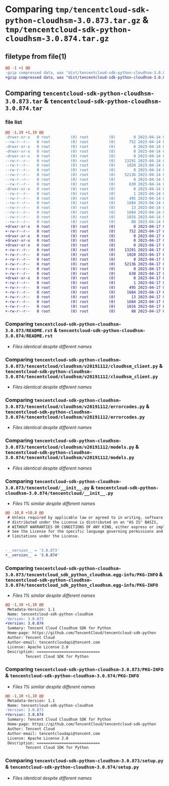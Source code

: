 # Comparing `tmp/tencentcloud-sdk-python-cloudhsm-3.0.873.tar.gz` & `tmp/tencentcloud-sdk-python-cloudhsm-3.0.874.tar.gz`

## filetype from file(1)

```diff
@@ -1 +1 @@
-gzip compressed data, was "dist/tencentcloud-sdk-python-cloudhsm-3.0.873.tar", last modified: Fri Apr 14 00:26:28 2023, max compression
+gzip compressed data, was "dist/tencentcloud-sdk-python-cloudhsm-3.0.874.tar", last modified: Mon Apr 17 00:25:27 2023, max compression
```

## Comparing `tencentcloud-sdk-python-cloudhsm-3.0.873.tar` & `tencentcloud-sdk-python-cloudhsm-3.0.874.tar`

### file list

```diff
@@ -1,19 +1,19 @@
-drwxr-xr-x   0 root         (0) root         (0)        0 2023-04-14 00:26:28.000000 tencentcloud-sdk-python-cloudhsm-3.0.873/
--rw-r--r--   0 root         (0) root         (0)      752 2023-04-14 00:26:28.000000 tencentcloud-sdk-python-cloudhsm-3.0.873/README.rst
-drwxr-xr-x   0 root         (0) root         (0)        0 2023-04-14 00:26:28.000000 tencentcloud-sdk-python-cloudhsm-3.0.873/tencentcloud/
-drwxr-xr-x   0 root         (0) root         (0)        0 2023-04-14 00:26:28.000000 tencentcloud-sdk-python-cloudhsm-3.0.873/tencentcloud/cloudhsm/
-drwxr-xr-x   0 root         (0) root         (0)        0 2023-04-14 00:26:28.000000 tencentcloud-sdk-python-cloudhsm-3.0.873/tencentcloud/cloudhsm/v20191112/
--rw-r--r--   0 root         (0) root         (0)    13291 2023-04-14 00:26:28.000000 tencentcloud-sdk-python-cloudhsm-3.0.873/tencentcloud/cloudhsm/v20191112/cloudhsm_client.py
--rw-r--r--   0 root         (0) root         (0)     1020 2023-04-14 00:26:28.000000 tencentcloud-sdk-python-cloudhsm-3.0.873/tencentcloud/cloudhsm/v20191112/errorcodes.py
--rw-r--r--   0 root         (0) root         (0)        0 2023-04-14 00:26:28.000000 tencentcloud-sdk-python-cloudhsm-3.0.873/tencentcloud/cloudhsm/v20191112/__init__.py
--rw-r--r--   0 root         (0) root         (0)    52136 2023-04-14 00:26:28.000000 tencentcloud-sdk-python-cloudhsm-3.0.873/tencentcloud/cloudhsm/v20191112/models.py
--rw-r--r--   0 root         (0) root         (0)        0 2023-04-14 00:26:28.000000 tencentcloud-sdk-python-cloudhsm-3.0.873/tencentcloud/cloudhsm/__init__.py
--rw-r--r--   0 root         (0) root         (0)      630 2023-04-14 00:26:28.000000 tencentcloud-sdk-python-cloudhsm-3.0.873/tencentcloud/__init__.py
-drwxr-xr-x   0 root         (0) root         (0)        0 2023-04-14 00:26:28.000000 tencentcloud-sdk-python-cloudhsm-3.0.873/tencentcloud_sdk_python_cloudhsm.egg-info/
--rw-r--r--   0 root         (0) root         (0)        1 2023-04-14 00:26:28.000000 tencentcloud-sdk-python-cloudhsm-3.0.873/tencentcloud_sdk_python_cloudhsm.egg-info/dependency_links.txt
--rw-r--r--   0 root         (0) root         (0)      495 2023-04-14 00:26:28.000000 tencentcloud-sdk-python-cloudhsm-3.0.873/tencentcloud_sdk_python_cloudhsm.egg-info/SOURCES.txt
--rw-r--r--   0 root         (0) root         (0)     1684 2023-04-14 00:26:28.000000 tencentcloud-sdk-python-cloudhsm-3.0.873/tencentcloud_sdk_python_cloudhsm.egg-info/PKG-INFO
--rw-r--r--   0 root         (0) root         (0)       13 2023-04-14 00:26:28.000000 tencentcloud-sdk-python-cloudhsm-3.0.873/tencentcloud_sdk_python_cloudhsm.egg-info/top_level.txt
--rw-r--r--   0 root         (0) root         (0)     1684 2023-04-14 00:26:28.000000 tencentcloud-sdk-python-cloudhsm-3.0.873/PKG-INFO
--rw-r--r--   0 root         (0) root         (0)     1016 2023-04-14 00:26:28.000000 tencentcloud-sdk-python-cloudhsm-3.0.873/setup.py
--rw-r--r--   0 root         (0) root         (0)       88 2023-04-14 00:26:28.000000 tencentcloud-sdk-python-cloudhsm-3.0.873/setup.cfg
+drwxr-xr-x   0 root         (0) root         (0)        0 2023-04-17 00:25:27.000000 tencentcloud-sdk-python-cloudhsm-3.0.874/
+-rw-r--r--   0 root         (0) root         (0)      752 2023-04-17 00:25:27.000000 tencentcloud-sdk-python-cloudhsm-3.0.874/README.rst
+drwxr-xr-x   0 root         (0) root         (0)        0 2023-04-17 00:25:27.000000 tencentcloud-sdk-python-cloudhsm-3.0.874/tencentcloud/
+drwxr-xr-x   0 root         (0) root         (0)        0 2023-04-17 00:25:27.000000 tencentcloud-sdk-python-cloudhsm-3.0.874/tencentcloud/cloudhsm/
+drwxr-xr-x   0 root         (0) root         (0)        0 2023-04-17 00:25:27.000000 tencentcloud-sdk-python-cloudhsm-3.0.874/tencentcloud/cloudhsm/v20191112/
+-rw-r--r--   0 root         (0) root         (0)    13291 2023-04-17 00:25:27.000000 tencentcloud-sdk-python-cloudhsm-3.0.874/tencentcloud/cloudhsm/v20191112/cloudhsm_client.py
+-rw-r--r--   0 root         (0) root         (0)     1020 2023-04-17 00:25:27.000000 tencentcloud-sdk-python-cloudhsm-3.0.874/tencentcloud/cloudhsm/v20191112/errorcodes.py
+-rw-r--r--   0 root         (0) root         (0)        0 2023-04-17 00:25:27.000000 tencentcloud-sdk-python-cloudhsm-3.0.874/tencentcloud/cloudhsm/v20191112/__init__.py
+-rw-r--r--   0 root         (0) root         (0)    52136 2023-04-17 00:25:27.000000 tencentcloud-sdk-python-cloudhsm-3.0.874/tencentcloud/cloudhsm/v20191112/models.py
+-rw-r--r--   0 root         (0) root         (0)        0 2023-04-17 00:25:27.000000 tencentcloud-sdk-python-cloudhsm-3.0.874/tencentcloud/cloudhsm/__init__.py
+-rw-r--r--   0 root         (0) root         (0)      630 2023-04-17 00:25:27.000000 tencentcloud-sdk-python-cloudhsm-3.0.874/tencentcloud/__init__.py
+drwxr-xr-x   0 root         (0) root         (0)        0 2023-04-17 00:25:27.000000 tencentcloud-sdk-python-cloudhsm-3.0.874/tencentcloud_sdk_python_cloudhsm.egg-info/
+-rw-r--r--   0 root         (0) root         (0)        1 2023-04-17 00:25:27.000000 tencentcloud-sdk-python-cloudhsm-3.0.874/tencentcloud_sdk_python_cloudhsm.egg-info/dependency_links.txt
+-rw-r--r--   0 root         (0) root         (0)      495 2023-04-17 00:25:27.000000 tencentcloud-sdk-python-cloudhsm-3.0.874/tencentcloud_sdk_python_cloudhsm.egg-info/SOURCES.txt
+-rw-r--r--   0 root         (0) root         (0)     1684 2023-04-17 00:25:27.000000 tencentcloud-sdk-python-cloudhsm-3.0.874/tencentcloud_sdk_python_cloudhsm.egg-info/PKG-INFO
+-rw-r--r--   0 root         (0) root         (0)       13 2023-04-17 00:25:27.000000 tencentcloud-sdk-python-cloudhsm-3.0.874/tencentcloud_sdk_python_cloudhsm.egg-info/top_level.txt
+-rw-r--r--   0 root         (0) root         (0)     1684 2023-04-17 00:25:27.000000 tencentcloud-sdk-python-cloudhsm-3.0.874/PKG-INFO
+-rw-r--r--   0 root         (0) root         (0)     1016 2023-04-17 00:25:27.000000 tencentcloud-sdk-python-cloudhsm-3.0.874/setup.py
+-rw-r--r--   0 root         (0) root         (0)       88 2023-04-17 00:25:27.000000 tencentcloud-sdk-python-cloudhsm-3.0.874/setup.cfg
```

### Comparing `tencentcloud-sdk-python-cloudhsm-3.0.873/README.rst` & `tencentcloud-sdk-python-cloudhsm-3.0.874/README.rst`

 * *Files identical despite different names*

### Comparing `tencentcloud-sdk-python-cloudhsm-3.0.873/tencentcloud/cloudhsm/v20191112/cloudhsm_client.py` & `tencentcloud-sdk-python-cloudhsm-3.0.874/tencentcloud/cloudhsm/v20191112/cloudhsm_client.py`

 * *Files identical despite different names*

### Comparing `tencentcloud-sdk-python-cloudhsm-3.0.873/tencentcloud/cloudhsm/v20191112/errorcodes.py` & `tencentcloud-sdk-python-cloudhsm-3.0.874/tencentcloud/cloudhsm/v20191112/errorcodes.py`

 * *Files identical despite different names*

### Comparing `tencentcloud-sdk-python-cloudhsm-3.0.873/tencentcloud/cloudhsm/v20191112/models.py` & `tencentcloud-sdk-python-cloudhsm-3.0.874/tencentcloud/cloudhsm/v20191112/models.py`

 * *Files identical despite different names*

### Comparing `tencentcloud-sdk-python-cloudhsm-3.0.873/tencentcloud/__init__.py` & `tencentcloud-sdk-python-cloudhsm-3.0.874/tencentcloud/__init__.py`

 * *Files 1% similar despite different names*

```diff
@@ -10,8 +10,8 @@
 # Unless required by applicable law or agreed to in writing, software
 # distributed under the License is distributed on an "AS IS" BASIS,
 # WITHOUT WARRANTIES OR CONDITIONS OF ANY KIND, either express or implied.
 # See the License for the specific language governing permissions and
 # limitations under the License.
 
 
-__version__ = '3.0.873'
+__version__ = '3.0.874'
```

### Comparing `tencentcloud-sdk-python-cloudhsm-3.0.873/tencentcloud_sdk_python_cloudhsm.egg-info/PKG-INFO` & `tencentcloud-sdk-python-cloudhsm-3.0.874/tencentcloud_sdk_python_cloudhsm.egg-info/PKG-INFO`

 * *Files 1% similar despite different names*

```diff
@@ -1,10 +1,10 @@
 Metadata-Version: 1.1
 Name: tencentcloud-sdk-python-cloudhsm
-Version: 3.0.873
+Version: 3.0.874
 Summary: Tencent Cloud Cloudhsm SDK for Python
 Home-page: https://github.com/TencentCloud/tencentcloud-sdk-python
 Author: Tencent Cloud
 Author-email: tencentcloudapi@tencent.com
 License: Apache License 2.0
 Description: ============================
         Tencent Cloud SDK for Python
```

### Comparing `tencentcloud-sdk-python-cloudhsm-3.0.873/PKG-INFO` & `tencentcloud-sdk-python-cloudhsm-3.0.874/PKG-INFO`

 * *Files 1% similar despite different names*

```diff
@@ -1,10 +1,10 @@
 Metadata-Version: 1.1
 Name: tencentcloud-sdk-python-cloudhsm
-Version: 3.0.873
+Version: 3.0.874
 Summary: Tencent Cloud Cloudhsm SDK for Python
 Home-page: https://github.com/TencentCloud/tencentcloud-sdk-python
 Author: Tencent Cloud
 Author-email: tencentcloudapi@tencent.com
 License: Apache License 2.0
 Description: ============================
         Tencent Cloud SDK for Python
```

### Comparing `tencentcloud-sdk-python-cloudhsm-3.0.873/setup.py` & `tencentcloud-sdk-python-cloudhsm-3.0.874/setup.py`

 * *Files identical despite different names*

